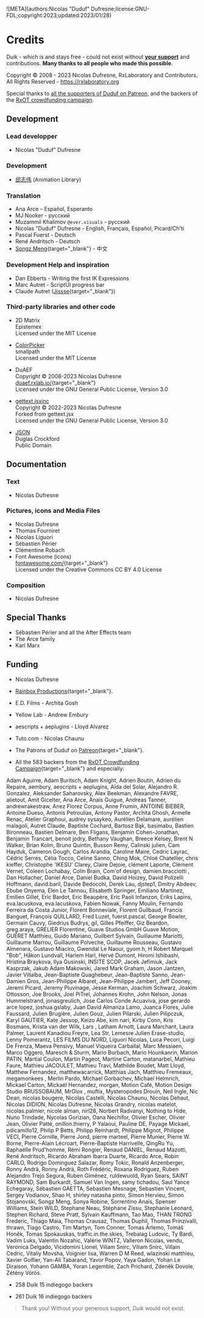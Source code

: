 ![META](authors:Nicolas "Duduf" Dufresne;license:GNU-FDL;copyright:2023;updated:2023/01/28)

# Credits

Duik - which is and stays free - could not exist without [**your support**](http://donate.rxlab.info) and contributions. **Many thanks to all people who made this possible**.

Copyright © 2008 - 2023 Nicolas Dufresne, RxLaboratory and Contributors. All Rights Reserved - https://rxlaboratory.org

Special thanks to [all the supporters of Duduf on Patreon](https://patreon.com/duduf), and the backers of the [RxOT crowdfunding campaign](http://igg.me/at/rxot).

## Development

### Lead developper

- Nicolas "Duduf" Dufresne

### Development

- [邱志伟](https://www.youtube.com/channel/UCk_w6Or5vdJ4YrEMhDRXxRg) (Animation Library)

### Translation

- Ana Arce – Español, Esperanto
- MJ Nooker - русский
- Muzammil Khalimov `@ever.visuals` - русский
- Nicolas "Duduf" Dufresne - English, Français, Español, Picard/Ch'ti
- Pascal Fuerst - Deutsch
- René Andritsch - Deutsch
- [Songz Meng](https://github.com/msongz){target="_blank"} - 中文

### Development Help and inspiration

- Dan Ebberts - Writing the first IK Expressions  
- Marc Autret - ScriptUI progress bar
- Claude Autret ([Jissse](http://jissse.com/){target="_blank"})

### Third-party libraries and other code

- 2D Matrix  
Epistemex  
Licensed under the MIT License

- [ColorPicker](http://github.com/Smallpath/AdobeColorPicker)  
smallpath  
Licensed under the MIT License

- DuAEF  
Copyright © 2008-2023 Nicolas Dufresne  
[duaef.rxlab.io/](https://duaef.rxlab.io/){target="_blank"}  
Licensed under the GNU General Public License, Version 3.0

- [gettext.jsxinc](https://github.com/Nico-Duduf/gettext.jsxinc)  
Copyright © 2022-2023 Nicolas Dufresne  
Forked from gettext.jsx  
Licensed under the GNU General Public License, Version 3.0

- [JSON](https://github.com/douglascrockford/JSON-js)  
Duglas Crockford  
Public Domain

## Documentation

### Text

- Nicolas Dufresne

### Pictures, icons and Media Files

- Nicolas Dufresne
- Thomas Fourniret
- Nicolas Liguori
- Sébastien Périer
- Clémentine Robach
- Font Awesome (icons)   
[fontawesome.com/](https://fontawesome.com/){target="_blank"}  
Licensed under the Creative Commons CC BY 4.0 License

### Composition

- Nicolas Dufresne  

## Special Thanks

- Sébastien Périer and all the After Effects team  
- The Arce family  
- Karl Marx  

## Funding

- Nicolas Dufresne

- [Rainbox Productions](http://rainboxprod.coop){target="_blank"}.

- E.D. Films - Archita Gosh

- Yellow Lab - Andrew Embury

- aescripts + aeplugins - Lloyd Alvarez  

- Tuto.com - Nicolas Chaunu 

- The Patrons of Duduf on [Patreon](https://patreon.com/duduf){target="_blank"}.

- All the 583 backers from the [RxOT Crowdfunding Campaign](https://www.indiegogo.com/projects/rxopentools-seize-the-means-of-film-production#/){target="_blank"} and especially:

Adam Aguirre, Adam Buritsch, Adam Knight, Adrien Boutin, Adrien du Repaire, aembury, aescripts + aeplugins, Aïda del Solar, Alejandro R. Gonzalez, Aleksander Saharovsky, Alex Beekman, Alexandre FAVRE, alietout, Amit Gicelter, Ana Arce, Anaïs Guigue, Andreas Tanner, andrewrakestraw, Anez Florez Corpus, Anne Frumin, ANTOINE BIEBER, Antoine Dueso, Antonis Petroulias, Antony Pastor, Archita Ghosh, Armelle Renac, Atelier Graphoui, audrey sysaykeo, Aurélien Delamare, aurélien malagoli, Autret Claude, Baptiste Cochard, Bartosz Bąk, basimabu, Bastien Bironneau, Bastien Delmare, Ben Fligans, Benjamin Cohen-Jonathan, Benjamin Trancart, benoit jodry, Bethany Vaughan, Breece Kelsey, Brent N Walker, Brian Kolm, Bruno Quintin, Busson Remy, Calinski julien, Cam Hayduk, Cameron Gough, Carlos Arandia, Caroline Maire, Cedric Layrac, Cédric Serres, Célia Tocco, Celine Sanno, Ching Mok, Chloé Chatellier, chris kieffer, Christophe 'IKESU' Clarey, Claire Dejoie, clément Laporte, Clément Vernet, Coleen Lochabay, Colin Brain, Com'of design, damien.bracciotti , Dan Hollacher, Daniel Arce, Daniel Budka, David Hoizey, David Polizelli Hoffmann, david.baril, Davide Bedocchi, Derek Lau, djstep1, Dmitry Abdeev, Ebube Onyema, Elen Le Tannou, Elisabeth Springer, Emiliano Martinez, Emilien Gillet, Eric Bardot, Eric Beaupère, Eric Paoli Infanzon, Eriks Lapins, eva.lacuskova, eva.lacuskova, Fabien Nowak, Fanny Moulin, Fernando Ferreira da Costa Junior, Florent Bonneviale, Florent Guilbaud, Francis Banguet, François QUILLARD, Fred Luzet, fuerst.pascal, George Bowler, Germain Cauvy, Giedrius Budrys, gil, Gilles Pfeiffer, Giz Beardon, greg.araya, GRELIER Florentine, Guave Studios GmbH Guave Motion, GUÉRET Matthieu, Guido Mariano, Guilbert Sylvain, Guillaume Mariotti, Guillaume Marrou, Guillaume Polveche, Guillaume Rousseau, Gustavo Almenara, Gustavo Miaciro, Gwendal Le Naour, gyom h, H Robert Marquet "Bob", Håkon Lundvall, Harlem Harl, Hervé Dumont, Hiromi Ishibashi, Hristina Braykova, Ilya Gusinski, INSITE SCOP, Jacek Jefimiuk, Jack Kasprzak, Jakub Adam Makowski, Jared Mark Graham, Jason Jantzen, Javier Villalba, Jean-Baptiste Quaghebeur, Jean-Baptiste Sanno, Jean-Damien Gros, Jean-Philippe Albaret, Jean-Philippe Jambert, Jeff Cooney, Jeremi Picard, Jeremy Pluvinage, Jesse Kerman, Joachim Schwarz, Joakim Ottosson, Joe Brooks, Joel PiTrel, Johannes Krohn, John Nelson, Jonas Hummelstrand, jonasgreulich, Jose Carlos Conde Acuaviva, jose gerardo arce lopez, joshua.gslaby, Juan David Almanza Lamo, Juanca Flores, Julie Faussard, Julien Brugière, Julien Gouz, Julien Pilarski, Julien Pilipczuk, Karyl GAUTIER, Kate Jessop, Keizo Abe, kim nari, Kirby Conn, Kris Bosmans, Krista van der Wilk, Lars , Latham Arnott, Laura Marchant, Laura Palmer, Laurent Kanadiou Freyre, Lea Str, Lemesre Julien Erase-studio, Lenny Pomerantz, LES FILMS DU NORD, Liguori Nicolas, Luca Pecori, Luigi De Frenza, Maeva Pensivy, Manuel Viqueira Carballal, Marc Messiaen, Marco Oggero, Maresch & Sturm, Mario Burbach, Mario Hounkanrin, Marion PATIN, Martial Coulon, Martin Pageot, Martine Carton, matanarbel, Mathieu Faure, Mathieu JACOULET, Mathieu Travi, Mathilde Boudet, Matt Lloyd, Matthew Fernandez, matthewacarrick, Matthias Jach, Matthieu Fremeaux, megamonkees , Merlin Pardo, Michael Gorbachev, Michael Helmrich, Mickael Carton, Mickaël Hernandez, morgan, Motion Café, Motion Design Studio BRUSSOBAUM, MrGlox , muftix, Mysteropodes Drouin, Neil Ingle, Nic Dean, nicolas bougere, Nicolas Castelli, Nicolas Chaunu, Nicolas Dehaut, Nicolas DIDION, Nicolas Dufresne, Nicolas Grandry, nicolas matelot, nicolas.palmier, nicole alman, nirl28, Norbert Radvanyi, Nothing to Hide, Nuno Trindade, Nycolas Gorizian, Oana Nechifor, Olivier Escher, Olivier Jean, Olivier Patté, onillon.thierry, P Yalaoui, Pauline DE, Payage Mickael, pdicamillo12, Philip P Betts, Philipp Reinhardt, Philippe Mignot, Philippe VECI, Pierre Cornille, Pierre Jond, pierre marteel, Pierre Munier, Pierre W. Borne, Pierre-Alain Lécroart, Pierre-Baptiste Harrivelle, QingRu Yu, Raphaëlle Prud'homme, Rémi Rongier, Renaud DANIEL, Renaud Mazotti, René Andritsch, Ricardo Abraham Ibarra Duarte, Ricardo Arce, Robin CARLO, Rodrigo Dominguez Salazar, Romy Tokic, Ronald Anzenberger, Ronny Andrä, Ronny Andrä, Roth Frédéric, Roxana Rodriguez, Ruben Alejandro Trejo Segura, Ruben Giménez, ruldewuold, Ryan Sears, SAINT RAYMOND, Sam Burkardt, Samuel Van Ingen, samy tichadou, Saul Yance Echegaray, Sébastien GAETTA, Sebastien Mesnage, Sebastien Vincent, Sergey Vodianov, Shao H, shirley natasha pinto, Simon Hervieu, Simon Stojanovski, Songz Meng, Sonya Robine, Sorrentino Anaïs, Spenser Williams, Stein WILD, Stephane Neau, Stéphane Zissu, Stephanie Leonard, Stephen Richard, Steve Pratt, Sylvain Kauffmann, Tao Mao, THAN TRONG Frederic, Thiago Maia, Thomas Crausaz, Thomas Duphil, Thomas Prinzivalli, thrawn, Tiago Castro, Tim Martyn, Tom Conner, Tomas Ärlemo, Tomáš Honěk, Tomas Spokauskas, traffic.in.the.skies, Trebalag Ludovic, Ty Bardi, Vadim Luks, Valentin Nozahic, Valérie WINTZ, Valleron Nicolas, vendu, Veronica Delgado, Vicidomini Lionel, Viliam Snirc, Viliam Snirc, Villain Cedric, Vitaliy Movsha, Voignier lisa, Warren D M Reed, wlazinski matthieu, Xavier Golfier, Yan-Ali Tabarand, Yavor Popov, Yaya Gadon, Yohan Le Diraison, Yohann GAMBA, Yoran Legemble, Zach Prichard, Zdeněk Dovole, Zétény Vörös.

- 258 Duik 15 indiegogo backers  

- 261 Duik 16 indiegogo backers

> Thank you! Without your generous support, *Duik* would not exist.
